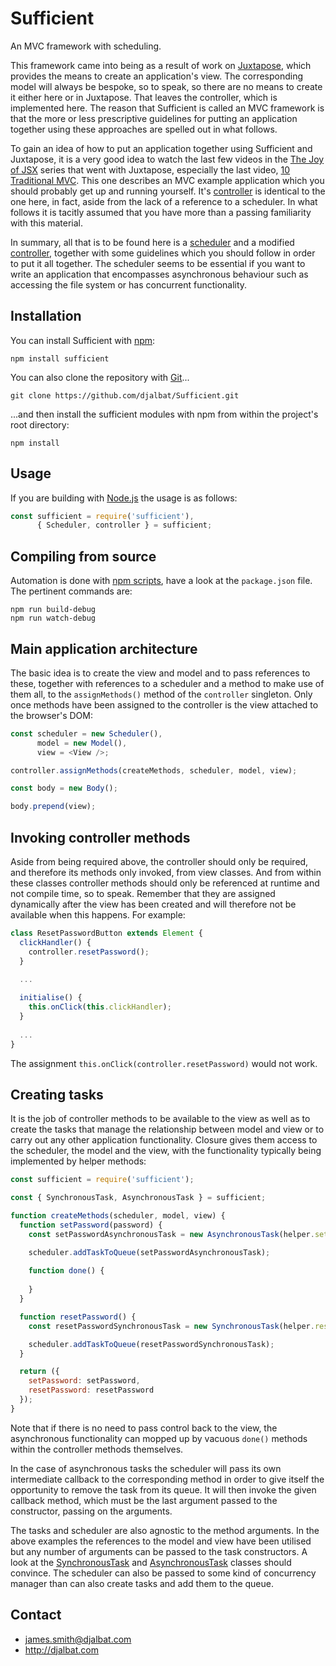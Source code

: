 # Sufficient

An MVC framework with scheduling.

This framework came into being as a result of work on [Juxtapose](https://github.com/djalbat/Juxtapose), which provides the means to create an application's view. The corresponding model will always be bespoke, so to speak, so there are no means to create it either here or in Juxtapose. That leaves the controller, which is implemented here. The reason that Sufficient is called an MVC framework is that the more or less prescriptive guidelines for putting an application together using these approaches are spelled out in what follows.
 
To gain an idea of how to put an application together using Sufficient and Juxtapose, it is a very good idea to watch the last few videos in the [The Joy of JSX](https://vimeo.com/album/4562013) series that went with Juxtapose, especially the last video, [10 Traditional MVC](https://vimeo.com/album/4562013/video/227405572). This one describes an MVC example application which you should probably get up and running yourself. It's [controller](https://github.com/djalbat/Juxtapose/blob/master/es6/examples/mvcApp/controller.js) is identical to the one here, in fact, aside from the lack of a reference to a scheduler. In what follows it is tacitly assumed that you have more than a passing familiarity with this material. 

In summary, all that is to be found here is a [scheduler](https://github.com/djalbat/Sufficient/blob/master/es6/scheduler.js) and a modified [controller](https://github.com/djalbat/Sufficient/blob/master/es6/controller.js), together with some guidelines which you should follow in order to put it all together. The scheduler seems to be essential if you want to write an application that encompasses asynchronous behaviour such as accessing the file system or has concurrent functionality.  

## Installation

You can install Sufficient with [npm](https://www.npmjs.com/):

    npm install sufficient

You can also clone the repository with [Git](https://git-scm.com/)...

    git clone https://github.com/djalbat/Sufficient.git

...and then install the sufficient modules with npm from within the project's root directory:

    npm install

## Usage

If you are building with [Node.js](http://nodejs.org) the usage is as follows:

```js
const sufficient = require('sufficient'),
      { Scheduler, controller } = sufficient;
```

## Compiling from source

Automation is done with [npm scripts](https://docs.npmjs.com/misc/scripts), have a look at the `package.json` file. The pertinent commands are:

    npm run build-debug
    npm run watch-debug
    
## Main application architecture

The basic idea is to create the view and model and to pass references to these, together with references to a scheduler and a method to make use of them all, to the `assignMethods()` method of the `controller` singleton. Only once methods have been assigned to the controller is the view attached to the browser's DOM:  
    
```js
const scheduler = new Scheduler(),
      model = new Model(),
      view = <View />;

controller.assignMethods(createMethods, scheduler, model, view);

const body = new Body();

body.prepend(view);
```
    
## Invoking controller methods

Aside from being required above, the controller should only be required, and therefore its methods only invoked, from view classes. And from within these classes controller methods should only be referenced at runtime and not compile time, so to speak. Remember that they are assigned dynamically after the view has been created and will therefore not be available when this happens. For example:

```js
class ResetPasswordButton extends Element {
  clickHandler() {
    controller.resetPassword();
  }
  
  ...

  initialise() {
    this.onClick(this.clickHandler);
  }
  
  ...
}
```

The assignment `this.onClick(controller.resetPassword)` would not work.

## Creating tasks

It is the job of controller methods to be available to the view as well as to create the tasks that manage the relationship between model and view or to carry out any other application functionality. Closure gives them access to the scheduler, the model and the view, with the functionality typically being implemented by helper methods:

```js
const sufficient = require('sufficient');

const { SynchronousTask, AsynchronousTask } = sufficient;

function createMethods(scheduler, model, view) {
  function setPassword(password) {
    const setPasswordAsynchronousTask = new AsynchronousTask(helper.setPassword, model, view, done);

    scheduler.addTaskToQueue(setPasswordAsynchronousTask);
    
    function done() {
    
    }
  }

  function resetPassword() {
    const resetPasswordSynchronousTask = new SynchronousTask(helper.resetPassword, model, view);

    scheduler.addTaskToQueue(resetPasswordSynchronousTask);
  }

  return ({
    setPassword: setPassword,
    resetPassword: resetPassword
  });
}
```

Note that if there is no need to pass control back to the view, the asynchronous functionality can mopped up by vacuous `done()` methods within the controller methods themselves.

In the case of asynchronous tasks the scheduler will pass its own intermediate callback to the corresponding method in order to give itself the opportunity to remove the task from its queue. It will then invoke the given callback method, which must be the last argument passed to the constructor, passing on the arguments. 

The tasks and scheduler are also agnostic to the method arguments. In the above examples the references to the model and view have been utilised but any number of arguments can be passed to the task constructors. A look at the [SynchronousTask](https://github.com/djalbat/Sufficient/blob/master/es6/task/synchronous.js) and [AsynchronousTask](https://github.com/djalbat/Sufficient/blob/master/es6/task/asynchronous.js) classes should convince. The scheduler can also be passed to some kind of concurrency manager than can also create tasks and add them to the queue.

## Contact

- james.smith@djalbat.com
- http://djalbat.com
